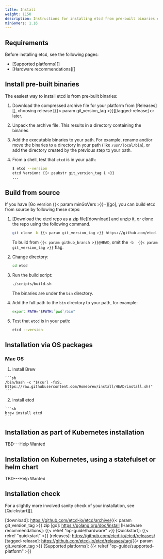 ```yaml
---
title: Install
weight: 1150
description: Instructions for installing etcd from pre-built binaries or from source.
minGoVers: 1.16
---
```


## Requirements

Before installing etcd, see the following pages:

- [Supported platforms][]
- [Hardware recommendations][]

## Install pre-built binaries

The easiest way to install etcd is from pre-built binaries:

 1. Download the compressed archive file for your platform from [Releases][],
    choosing release [{{< param git_version_tag >}}][tagged-release] or later.
 2. Unpack the archive file. This results in a directory containing the binaries.
 3. Add the executable binaries to your path. For example, rename and/or move
    the binaries to a directory in your path (like `/usr/local/bin`), or add the
    directory created by the previous step to your path.
 4. From a shell, test that `etcd` is in your path:

    ```sh
    $ etcd --version
    etcd Version: {{< psubstr git_version_tag 1 >}}
    ...
    ```

## Build from source

If you have [Go version {{< param minGoVers >}}+][go], you can build etcd from
source by following these steps:

 1. [Download the etcd repo as a zip file][download] and unzip it, or clone the
    repo using the following command.

    ```sh
    git clone -b {{< param git_version_tag >}} https://github.com/etcd-io/etcd.git
    ```

    To build from `{{< param github_branch >}}@HEAD`, omit the `-b  {{< param
    git_version_tag >}}` flag.

 2. Change directory:

    ```sh
    cd etcd
    ```

 3. Run the build script:

    ```sh
    ./scripts/build.sh
    ```

    The binaries are under the `bin` directory.

 4. Add the full path to the `bin` directory to your path, for example:

    ```sh
    export PATH="$PATH:`pwd`/bin"
    ```

 5. Test that `etcd` is in your path:

    ```sh
    etcd --version
    ```

## Installation via OS packages

### Mac OS

  1. Install Brew

    ```sh
    /bin/bash -c "$(curl -fsSL https://raw.githubusercontent.com/Homebrew/install/HEAD/install.sh)"
    ```

  2. Install etcd

    ```sh
    brew install etcd
    ```

## Installation as part of Kubernetes installation

TBD---Help Wanted

## Installation on Kubernetes, using a statefulset or helm chart

TBD---Help Wanted

## Installation check

For a slightly more involved sanity check of your installation, see
[Quickstart][].

[download]: <https://github.com/etcd-io/etcd/archive/>{{< param git_version_tag >}}.zip
[go]: <https://golang.org/doc/install>
[Hardware recommendations]: {{< relref "op-guide/hardware" >}}
[Quickstart]: {{< relref "quickstart" >}}
[releases]: <https://github.com/etcd-io/etcd/releases/>
[tagged-release]: <https://github.com/etcd-io/etcd/releases/tag/>{{< param git_version_tag >}}
[Supported platforms]: {{< relref "op-guide/supported-platform" >}}
